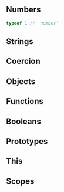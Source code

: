 ## Numbers 

```js
typeof 1 // 'number'

```

## Strings

## Coercion

## Objects

## Functions

## Booleans

## Prototypes

## This

## Scopes

